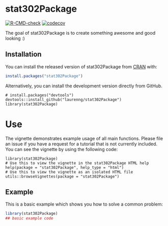 
# stat302Package

<!-- badges: start -->
[![R-CMD-check](https://github.com/laurenng/stat302Package/workflows/R-CMD-check/badge.svg)](https://github.com/laurenng/stat302Package/actions)
[![codecov](https://codecov.io/gh/laurenng/stat302Package/branch/master/graph/badge.svg?token=O4ZWPO2KLO)](https://codecov.io/gh/laurenng/stat302Package)

<!-- badges: end -->

The goal of stat302Package is to create something awesome and good looking :) 

## Installation

You can install the released version of stat302Package from [CRAN](https://CRAN.R-project.org) with:

``` r
install.packages("stat302Package")
```

Alternatively, you can install the development version directly from GitHub.

```{r eval=FALSE}
# install.packages("devtools")
devtools::install_github("laurenng/stat302Package")
library(stat302Package)
```

# Use

The vignette demonstrates example usage of all main functions. Please file an issue if you have a request for a tutorial that is not currently included. You can see the vignette by using the following code:

```{r eval=FALSE}
library(stat302Package)
# Use this to view the vignette in the stat302Package HTML help
help(package = "stat302Package", help_type = "html")
# Use this to view the vignette as an isolated HTML file
utils::browseVignettes(package = "stat302Package")
```

## Example

This is a basic example which shows you how to solve a common problem:

``` r
library(stat302Package)
## basic example code
```

